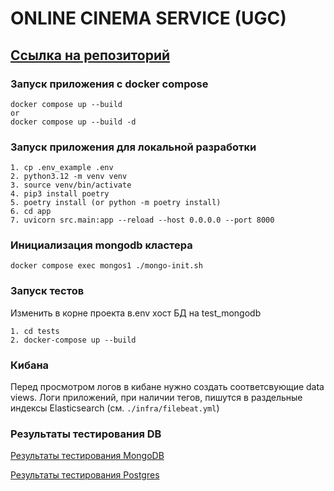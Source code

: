 # ONLINE CINEMA SERVICE (UGC)
## [Ссылка на репозиторий](https://github.com/SmirnovaT/ugc_sprint_2)

### Запуск приложения с docker compose
```
docker compose up --build
or
docker compose up --build -d
```

### Запуск приложения для локальной разработки
```
1. cp .env_example .env
2. python3.12 -m venv venv
3. source venv/bin/activate
4. pip3 install poetry
5. poetry install (or python -m poetry install)
6. cd app
7. uvicorn src.main:app --reload --host 0.0.0.0 --port 8000
```

### Инициализация mongodb кластера
```console
docker compose exec mongos1 ./mongo-init.sh
```

### Запуск тестов

Изменить в корне проекта в.env хост БД на test_mongodb
```
1. cd tests
2. docker-compose up --build

```

### Кибана

Перед просмотром логов в кибане нужно создать соответсвующие data views. Логи приложений, при наличии тегов, пишутся в раздельные индексы Elasticsearch (см. `./infra/filebeat.yml`) 


### Результаты тестирования DB

[Результаты тестирования MongoDB](research/mongo_db/result.md)

[Результаты тестирования Postgres](research/check_postgres/result.md)

